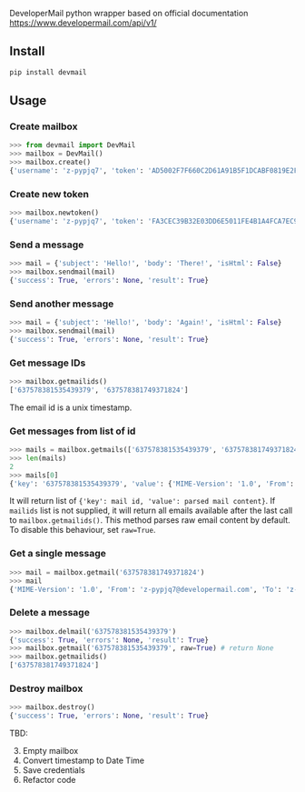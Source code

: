 DeveloperMail python wrapper based on official documentation https://www.developermail.com/api/v1/

## Install

```python
pip install devmail
```

## Usage

### Create mailbox

```python
>>> from devmail import DevMail
>>> mailbox = DevMail()
>>> mailbox.create()
{'username': 'z-pypjq7', 'token': 'AD5002F7F660C2D61A91B5F1DCABF0819E2F79D4'}
```

### Create new token

```python
>>> mailbox.newtoken()
{'username': 'z-pypjq7', 'token': 'FA3CEC39B32E03DD6E5011FE4B1A4FCA7EC9C28A'}
```

### Send a message

```python
>>> mail = {'subject': 'Hello!', 'body': 'There!', 'isHtml': False}
>>> mailbox.sendmail(mail)
{'success': True, 'errors': None, 'result': True}
```

### Send another message

```python
>>> mail = {'subject': 'Hello!', 'body': 'Again!', 'isHtml': False}
>>> mailbox.sendmail(mail)
{'success': True, 'errors': None, 'result': True}
```

### Get message IDs

```python
>>> mailbox.getmailids()
['637578381535439379', '637578381749371824']
```

The email id is a unix timestamp.

### Get messages from list of id

```python
>>> mails = mailbox.getmails(['637578381535439379', '637578381749371824'], raw=False)
>>> len(mails)
2
>>> mails[0]
{'key': '637578381535439379', 'value': {'MIME-Version': '1.0', 'From': 'z-pypjq7@developermail.com', 'To': 'z-pypjq7@developermail.com', 'Date': '28 May 2021 22:35:53 +0000', 'Subject': 'Hello!', 'Content-Type': 'text/plain; charset=us-ascii', 'Content-Transfer-Encoding': 'quoted-printable'}}
```

It will return list of `{'key': mail id, 'value': parsed mail content}`. If `mailids` list is not supplied, it will return all emails available after the last call to `mailbox.getmailids()`. This method parses raw email content by default. To disable this behaviour, set `raw=True`.

### Get a single message

```python
>>> mail = mailbox.getmail('637578381749371824')
>>> mail
{'MIME-Version': '1.0', 'From': 'z-pypjq7@developermail.com', 'To': 'z-pypjq7@developermail.com', 'Date': '28 May 2021 22:36:14 +0000', 'Subject': 'Hello!', 'Content-Type': 'text/plain; charset=us-ascii', 'Content-Transfer-Encoding': 'quoted-printable'}
```

### Delete a message

```python
>>> mailbox.delmail('637578381535439379')
{'success': True, 'errors': None, 'result': True}
>>> mailbox.getmail('637578381535439379', raw=True) # return None
>>> mailbox.getmailids()
['637578381749371824']
```

### Destroy mailbox

```python
>>> mailbox.destroy()
{'success': True, 'errors': None, 'result': True}
```

TBD:

3. Empty mailbox
2. Convert timestamp to Date Time
3. Save credentials
4. Refactor code